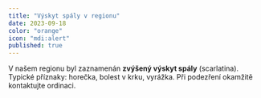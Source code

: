 ```yaml
---
title: "Výskyt spály v regionu"
date: 2023-09-18
color: "orange"
icon: "mdi:alert"
published: true
---
```


V našem regionu byl zaznamenán **zvýšený výskyt spály** (scarlatina). Typické příznaky: horečka, bolest v krku, vyrážka. Při podezření okamžitě kontaktujte ordinaci.
